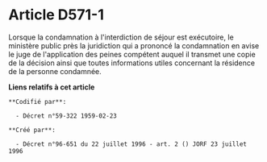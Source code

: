# Article D571-1

Lorsque la condamnation à l'interdiction de séjour est exécutoire, le ministère public près la juridiction qui a prononcé la
condamnation en avise le juge de l'application des peines compétent auquel il transmet une copie de la décision ainsi que
toutes informations utiles concernant la résidence de la personne condamnée.

**Liens relatifs à cet article**

	**Codifié par**:

	  - Décret n°59-322 1959-02-23

	**Créé par**:

	  - Décret n°96-651 du 22 juillet 1996 - art. 2 () JORF 23 juillet 1996
